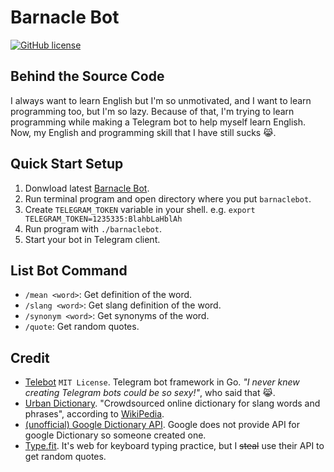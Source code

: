 # Barnacle Bot
[![GitHub license](https://img.shields.io/github/license/hugshoney/barnaclebot?style=for-the-badge)](https://github.com/hugshoney/barnaclebot/blob/master/LICENSE)

## Behind the Source Code
I always want to learn English but I'm so unmotivated, and I want to learn programming too, but I'm so lazy. Because of that, I'm trying to learn programming while making a Telegram bot to help myself learn English. Now, my English and programming skill that I have still sucks :joy_cat:.

## Quick Start Setup
1. Donwload latest [Barnacle Bot](https://github.com/hugshoney/barnaclebot/releases/latest/download/barnaclebot).
2. Run terminal program and open directory where you put `barnaclebot`.
3. Create `TELEGRAM_TOKEN` variable in your shell. e.g. `export TELEGRAM_TOKEN=1235335:BlahbLaHblAh`
4. Run program with `./barnaclebot`.
5. Start your bot in Telegram client.

## List Bot Command
- `/mean <word>`: Get definition of the word.
- `/slang <word>`: Get slang definition of the word.
- `/synonym <word>`: Get synonyms of the word.
- `/quote`: Get random quotes.

## Credit
- [Telebot](https://github.com/tucnak/telebot/) `MIT License`. Telegram bot framework in Go. *"I never knew creating Telegram bots could be so sexy!"*, who said that :joy_cat:.
- [Urban Dictionary](https://www.urbandictionary.com/). "Crowdsourced online dictionary for slang words and phrases", according to [WikiPedia](https://en.wikipedia.org/wiki/Urban_Dictionary).
- [(unofficial) Google Dictionary API](https://dictionaryapi.dev/). Google does not provide API for google Dictionary so someone created one. 
- [Type.fit](https://type.fit/). It's web for keyboard typing practice, but I ~~steal~~ use their API to get random quotes.
